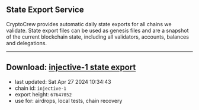 ## State Export Service
CryptoCrew provides automatic daily state exports for all chains we validate. State export files can be used as genesis files and are a snapshot of the current blockchain state, including all validators, accounts, balances and delegations.

---
**Download: [injective-1 state export](https://dl-eu2.ccvalidators.com/SERVICE/injective/injective-1_export_67647052.json)**
---

- last updated: Sat Apr 27 2024 10:34:43
- chain id: `injective-1`
- export height: `67647052`
- use for: airdrops, local tests, chain recovery
